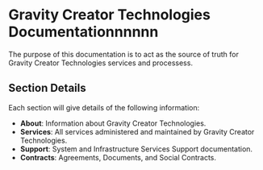 # Gravity Creator Technologies Documentationnnnnn

The purpose of this documentation is to act as the source of truth for Gravity Creator Technologies services and processess.

## Section Details

Each section will give details of the following information:

- **About**: Information about Gravity Creator Technologies.
- **Services**: All services administered and maintained by Gravity Creator Technologies.
- **Support**: System and Infrastructure Services Support documentation.
- **Contracts**: Agreements, Documents, and Social Contracts.

